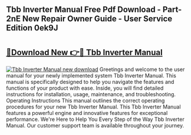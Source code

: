 ## Tbb Inverter Manual Free Pdf Download - Part-2nE New Repair Owner Guide - User Service Edition 0ek9J

# <h2><a href="http://cf18747.oget.top/?id=Tbb+Inverter+Manual">🔗Download New 👉🔴 Tbb Inverter Manual</a></h2>

[![Tbb Inverter Manual new download](https://i.imgur.com/5g1atiW.png)](http://cf18747.oget.top/?id=Tbb+Inverter+Manual)
Greetings and welcome to the user manual for your newly implemented system Tbb Inverter Manual. This manual is specifically designed to help you navigate the features and functions of your product with ease. Inside, you will find detailed instructions for installation, usage, maintenance, and troubleshooting. Operating Instructions This manual outlines the correct operating procedures for your new Tbb Inverter Manual. This Tbb Inverter Manual features a powerful engine and innovative features for exceptional performance. We're Here to Help You Every Step of the Way Tbb Inverter Manual. Our customer support team is available throughout your journey.
